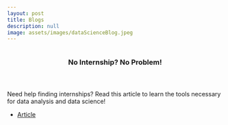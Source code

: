 ```yaml
---
layout: post
title: Blogs
description: null
image: assets/images/dataScienceBlog.jpeg
---
```

<!-- One -->
<section id="one" class="spotlights">
	<section>
		<a href="BlogNumberOne.md" class="image">
			<img src="{% link assets/images/BlogOneImage.jpg %}" alt="" data-position="center center" />
		</a>
		<div class="content">
			<div class="inner">
				<header class="major">
					<h3>No Internship? No Problem!</h3>
				</header>
				<p>Need help finding internships? Read this article to learn the tools necessary for data analysis and data science!</p>
				<ul class="actions">
					<li><a href="BlogNumberOne.md" class="button">Article</a></li>
				</ul>
			</div>
		</div>
	</section>
</section>
